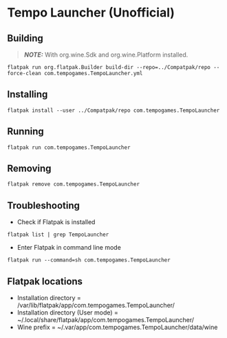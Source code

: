 # Tempo Launcher (Unofficial)
## Building
> **_NOTE:_**  With org.wine.Sdk and org.wine.Platform installed.
```console
flatpak run org.flatpak.Builder build-dir --repo=../Compatpak/repo --force-clean com.tempogames.TempoLauncher.yml
```
## Installing
```console
flatpak install --user ../Compatpak/repo com.tempogames.TempoLauncher
```
## Running
```console
flatpak run com.tempogames.TempoLauncher
```
## Removing
```console
flatpak remove com.tempogames.TempoLauncher
```
## Troubleshooting
- Check if Flatpak is installed
```console
flatpak list | grep TempoLauncher
```
- Enter Flatpak in command line mode
```console
flatpak run --command=sh com.tempogames.TempoLauncher
```
## Flatpak locations
- Installation directory             = /var/lib/flatpak/app/com.tempogames.TempoLauncher/
- Installation directory (User mode) = ~/.local/share/flatpak/app/com.tempogames.TempoLauncher/
- Wine prefix                        = ~/.var/app/com.tempogames.TempoLauncher/data/wine
